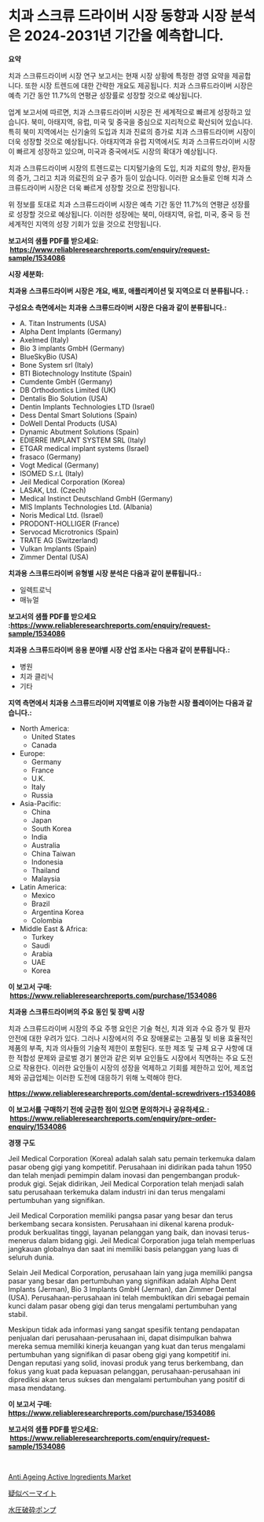 <p><h1>치과 스크류 드라이버 시장 동향과 시장 분석은 2024-2031년 기간을 예측합니다.</h1></p><p><strong>요약</strong></p>
<p><p>치과 스크류드라이버 시장 연구 보고서는 현재 시장 상황에 특정한 경영 요약을 제공합니다. 또한 시장 트렌드에 대한 간략한 개요도 제공됩니다. 치과 스크류드라이버 시장은 예측 기간 동안 11.7%의 연평균 성장률로 성장할 것으로 예상됩니다.</p><p>업계 보고서에 따르면, 치과 스크류드라이버 시장은 전 세계적으로 빠르게 성장하고 있습니다. 북미, 아태지역, 유럽, 미국 및 중국을 중심으로 지리적으로 확산되어 있습니다. 특히 북미 지역에서는 신기술의 도입과 치과 진료의 증가로 치과 스크류드라이버 시장이 더욱 성장할 것으로 예상됩니다. 아태지역과 유럽 지역에서도 치과 스크류드라이버 시장이 빠르게 성장하고 있으며, 미국과 중국에서도 시장의 확대가 예상됩니다.</p><p>치과 스크류드라이버 시장의 트렌드로는 디지털기술의 도입, 치과 치료의 향상, 환자들의 증가, 그리고 치과 의료진의 요구 증가 등이 있습니다. 이러한 요소들로 인해 치과 스크류드라이버 시장은 더욱 빠르게 성장할 것으로 전망됩니다.</p><p>위 정보를 토대로 치과 스크류드라이버 시장은 예측 기간 동안 11.7%의 연평균 성장률로 성장할 것으로 예상됩니다. 이러한 성장에는 북미, 아태지역, 유럽, 미국, 중국 등 전 세계적인 지역의 성장 기회가 있을 것으로 전망됩니다.</p></p>
<p><strong>보고서의 샘플 PDF를 받으세요: &nbsp;<a href="https://www.reliableresearchreports.com/enquiry/request-sample/1534086">https://www.reliableresearchreports.com/enquiry/request-sample/1534086</a></strong></p>
<p><strong>시장 세분화:</strong></p>
<p><strong> 치과용 스크류드라이버 시장은 개요, 배포, 애플리케이션 및 지역으로 더 분류됩니다. :</strong></p>
<p><strong>구성요소 측면에서는 치과용 스크류드라이버 시장은 다음과 같이 분류됩니다.:</strong></p>
<p><ul><li>A. Titan Instruments (USA)</li><li>Alpha Dent Implants (Germany)</li><li>Axelmed (Italy)</li><li>Bio 3 implants GmbH (Germany)</li><li>BlueSkyBio (USA)</li><li>Bone System srl (Italy)</li><li>BTI Biotechnology Institute (Spain)</li><li>Cumdente GmbH (Germany)</li><li>DB Orthodontics Limited (UK)</li><li>Dentalis Bio Solution (USA)</li><li>Dentin Implants Technologies LTD (Israel)</li><li>Dess Dental Smart Solutions (Spain)</li><li>DoWell Dental Products (USA)</li><li>Dynamic Abutment Solutions (Spain)</li><li>EDIERRE IMPLANT SYSTEM SRL (Italy)</li><li>ETGAR medical implant systems (Israel)</li><li>frasaco (Germany)</li><li>Vogt Medical (Germany)</li><li>ISOMED S.r.L (Italy)</li><li>Jeil Medical Corporation (Korea)</li><li>LASAK, Ltd. (Czech)</li><li>Medical Instinct Deutschland GmbH (Germany)</li><li>MIS Implants Technologies Ltd. (Albania)</li><li>Noris Medical Ltd. (Israel)</li><li>PRODONT-HOLLIGER (France)</li><li>Servocad Microtronics (Spain)</li><li>TRATE AG (Switzerland)</li><li>Vulkan Implants (Spain)</li><li>Zimmer Dental (USA)</li></ul></p>
<p><strong> 치과용 스크류드라이버 유형별 시장 분석은 다음과 같이 분류됩니다.:</strong></p>
<p><ul><li>일렉트로닉</li><li>매뉴얼</li></ul></p>
<p><strong>보고서의 샘플 PDF를 받으세요 :<a href="https://www.reliableresearchreports.com/enquiry/request-sample/1534086">https://www.reliableresearchreports.com/enquiry/request-sample/1534086</a></strong></p>
<p><strong> 치과용 스크류드라이버 응용 분야별 시장 산업 조사는 다음과 같이 분류됩니다.:</strong></p>
<p><ul><li>병원</li><li>치과 클리닉</li><li>기타</li></ul></p>
<p><strong>지역 측면에서 치과용 스크류드라이버 지역별로 이용 가능한 시장 플레이어는 다음과 같습니다.:</strong></p>
<p><ul>
    <li>
        North America:
        <ul>
            <li>United States</li>
            <li>Canada</li>
        </ul>
    </li>
    <li>
        Europe:
        <ul>
            <li>Germany</li>
            <li>France</li>
            <li>U.K.</li>
            <li>Italy</li>
            <li>Russia</li>
        </ul>
    </li>
    <li>
        Asia-Pacific:
        <ul>
            <li>China</li>
            <li>Japan</li>
            <li>South Korea</li>
            <li>India</li>
            <li>Australia</li>
            <li>China Taiwan</li>
            <li>Indonesia</li>
            <li>Thailand</li>
            <li>Malaysia</li>
        </ul>
    </li>
    <li>
        Latin America:
        <ul>
            <li>Mexico</li>
            <li>Brazil</li>
            <li>Argentina Korea</li>
            <li>Colombia</li>
        </ul>
    </li>
    <li>
        Middle East & Africa:
        <ul>
            <li>Turkey</li>
            <li>Saudi</li>
            <li>Arabia</li>
            <li>UAE</li>
            <li>Korea</li>
        </ul>
    </li>
    </ul></p>
<p><strong>이 보고서 구매: &nbsp;<a href="https://www.reliableresearchreports.com/purchase/1534086">https://www.reliableresearchreports.com/purchase/1534086</a></strong></p>
<p><strong>치과용 스크류드라이버의 주요 동인 및 장벽 시장</strong></p>
<p><p>치과 스크류드라이버 시장의 주요 주행 요인은 기술 혁신, 치과 외과 수요 증가 및 환자 안전에 대한 우려가 있다. 그러나 시장에서의 주요 장애물로는 고품질 및 비용 효율적인 제품의 부족, 치과 의사들의 기술적 제한이 포함된다. 또한 제조 및 규제 요구 사항에 대한 적합성 문제와 글로벌 경기 불안과 같은 외부 요인들도 시장에서 직면하는 주요 도전으로 작용한다. 이러한 요인들이 시장의 성장을 억제하고 기회를 제한하고 있어, 제조업체와 공급업체는 이러한 도전에 대응하기 위해 노력해야 한다.</p></p>
<p><strong><a href="https://www.reliableresearchreports.com/dental-screwdrivers-r1534086">https://www.reliableresearchreports.com/dental-screwdrivers-r1534086</a></strong></p>
<p><strong>이 보고서를 구매하기 전에 궁금한 점이 있으면 문의하거나 공유하세요.: &nbsp;<a href="https://www.reliableresearchreports.com/enquiry/pre-order-enquiry/1534086">https://www.reliableresearchreports.com/enquiry/pre-order-enquiry/1534086</a></strong></p>
<p><strong>경쟁 구도</strong></p>
<p><p>Jeil Medical Corporation (Korea) adalah salah satu pemain terkemuka dalam pasar obeng gigi yang kompetitif. Perusahaan ini didirikan pada tahun 1950 dan telah menjadi pemimpin dalam inovasi dan pengembangan produk-produk gigi. Sejak didirikan, Jeil Medical Corporation telah menjadi salah satu perusahaan terkemuka dalam industri ini dan terus mengalami pertumbuhan yang signifikan.</p><p>Jeil Medical Corporation memiliki pangsa pasar yang besar dan terus berkembang secara konsisten. Perusahaan ini dikenal karena produk-produk berkualitas tinggi, layanan pelanggan yang baik, dan inovasi terus-menerus dalam bidang gigi. Jeil Medical Corporation juga telah memperluas jangkauan globalnya dan saat ini memiliki basis pelanggan yang luas di seluruh dunia.</p><p>Selain Jeil Medical Corporation, perusahaan lain yang juga memiliki pangsa pasar yang besar dan pertumbuhan yang signifikan adalah Alpha Dent Implants (Jerman), Bio 3 Implants GmbH (Jerman), dan Zimmer Dental (USA). Perusahaan-perusahaan ini telah membuktikan diri sebagai pemain kunci dalam pasar obeng gigi dan terus mengalami pertumbuhan yang stabil.</p><p>Meskipun tidak ada informasi yang sangat spesifik tentang pendapatan penjualan dari perusahaan-perusahaan ini, dapat disimpulkan bahwa mereka semua memiliki kinerja keuangan yang kuat dan terus mengalami pertumbuhan yang signifikan di pasar obeng gigi yang kompetitif ini. Dengan reputasi yang solid, inovasi produk yang terus berkembang, dan fokus yang kuat pada kepuasan pelanggan, perusahaan-perusahaan ini diprediksi akan terus sukses dan mengalami pertumbuhan yang positif di masa mendatang.</p></p>
<p><strong>이 보고서 구매: &nbsp; <a href="https://www.reliableresearchreports.com/purchase/1534086">https://www.reliableresearchreports.com/purchase/1534086</a></strong></p>
<p><strong>보고서의 샘플 PDF를 받으세요: &nbsp;<a href="https://www.reliableresearchreports.com/enquiry/request-sample/1534086">https://www.reliableresearchreports.com/enquiry/request-sample/1534086</a></strong><strong></strong></p>
<p>&nbsp;</p>
<p><p><a href="https://circular-yam-9b9.notion.site/Global-Anti-Ageing-Active-Ingredients-Market-Size-and-Market-Trends-Insights-and-Projections-from-2-c6621e5ac8104158b369da736fcb422e">Anti Ageing Active Ingredients Market</a></p><p><a href="https://github.com/marbadji/Market-Research-Report-List-1/blob/main/617310619300.md">疑似ベーマイト</a></p><p><a href="https://github.com/KaydenJohns1964/Market-Research-Report-List-1/blob/main/967130519301.md">水圧破砕ポンプ</a></p></p>